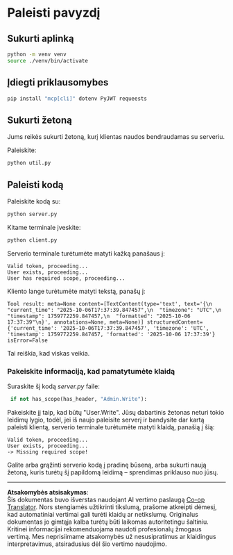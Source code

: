 <!--
CO_OP_TRANSLATOR_METADATA:
{
  "original_hash": "fd28e690667b8ad84bb153cb025cfd73",
  "translation_date": "2025-10-07T01:19:50+00:00",
  "source_file": "03-GettingStarted/11-simple-auth/solution/python/README.md",
  "language_code": "lt"
}
-->
# Paleisti pavyzdį

## Sukurti aplinką

```sh
python -m venv venv
source ./venv/bin/activate
```

## Įdiegti priklausomybes

```sh
pip install "mcp[cli]" dotenv PyJWT requeests
```

## Sukurti žetoną

Jums reikės sukurti žetoną, kurį klientas naudos bendraudamas su serveriu.

Paleiskite:

```sh
python util.py
```

## Paleisti kodą

Paleiskite kodą su:

```sh
python server.py
```

Kitame terminale įveskite:

```sh
python client.py
```

Serverio terminale turėtumėte matyti kažką panašaus į:

```text
Valid token, proceeding...
User exists, proceeding...
User has required scope, proceeding...
```

Kliento lange turėtumėte matyti tekstą, panašų į:

```text
Tool result: meta=None content=[TextContent(type='text', text='{\n  "current_time": "2025-10-06T17:37:39.847457",\n  "timezone": "UTC",\n  "timestamp": 1759772259.847457,\n  "formatted": "2025-10-06 17:37:39"\n}', annotations=None, meta=None)] structuredContent={'current_time': '2025-10-06T17:37:39.847457', 'timezone': 'UTC', 'timestamp': 1759772259.847457, 'formatted': '2025-10-06 17:37:39'} isError=False
```

Tai reiškia, kad viskas veikia.

### Pakeiskite informaciją, kad pamatytumėte klaidą

Suraskite šį kodą *server.py* faile:

```python
 if not has_scope(has_header, "Admin.Write"):
```

Pakeiskite jį taip, kad būtų "User.Write". Jūsų dabartinis žetonas neturi tokio leidimų lygio, todėl, jei iš naujo paleisite serverį ir bandysite dar kartą paleisti klientą, serverio terminale turėtumėte matyti klaidą, panašią į šią:

```text
Valid token, proceeding...
User exists, proceeding...
-> Missing required scope!
```

Galite arba grąžinti serverio kodą į pradinę būseną, arba sukurti naują žetoną, kuris turėtų šį papildomą leidimą – sprendimas priklauso nuo jūsų.

---

**Atsakomybės atsisakymas**:  
Šis dokumentas buvo išverstas naudojant AI vertimo paslaugą [Co-op Translator](https://github.com/Azure/co-op-translator). Nors stengiamės užtikrinti tikslumą, prašome atkreipti dėmesį, kad automatiniai vertimai gali turėti klaidų ar netikslumų. Originalus dokumentas jo gimtąja kalba turėtų būti laikomas autoritetingu šaltiniu. Kritinei informacijai rekomenduojama naudoti profesionalų žmogaus vertimą. Mes neprisiimame atsakomybės už nesusipratimus ar klaidingus interpretavimus, atsiradusius dėl šio vertimo naudojimo.